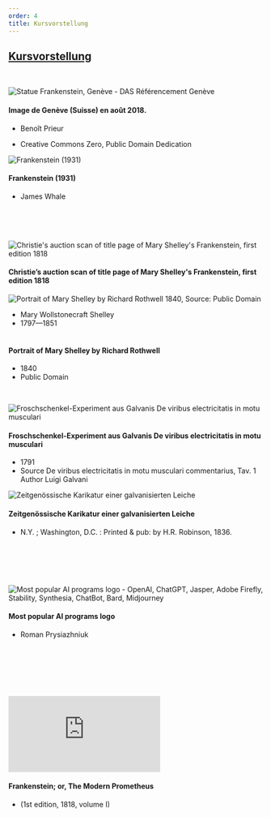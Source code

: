 ```yaml
---
order: 4
title: Kursvorstellung
---
```





## [Kursvorstellung](#kursvorstellung)
<br>



<div class="blankpage">

![Statue Frankenstein, Genève - DAS Référencement Genève](http://www.das-geneve.com/wp-content/uploads/2016/04/statue-frankenstein-geneve.jpg)


#### Image de Genève (Suisse) en août 2018.

* Benoît Prieur

* Creative Commons Zero, Public Domain Dedication

</div>


<div class="halfpage">

![Frankenstein (1931)](https://media2.giphy.com/media/v1.Y2lkPTc5MGI3NjExNHo3bjFtYWFweGp1MHA2bjM5eXNnN3k2aWl1eHJreGd1dm1nenowNiZlcD12MV9pbnRlcm5hbF9naWZfYnlfaWQmY3Q9Zw/YEL7FJP6ed008/giphy.gif)

#### Frankenstein (1931)
* James Whale

</div>
<br><br><br>


<!-- <div class="halfpage"></div> -->
<div class="blankpage">

![Christie's auction scan of title page of Mary Shelley's Frankenstein, first edition 1818](https://upload.wikimedia.org/wikipedia/commons/thumb/5/53/Christie%27s_auction_scan_of_Frankenstein_1818.jpg/640px-Christie%27s_auction_scan_of_Frankenstein_1818.jpg)
#### Christie’s auction scan of title page of Mary Shelley's Frankenstein, first edition 1818  

</div>



<div class="blankpage">

![Portrait of Mary Shelley by Richard Rothwell 1840, Source: Public Domain](https://upload.wikimedia.org/wikipedia/commons/thumb/3/31/Mary_Shelley_portrait.png/640px-Mary_Shelley_portrait.png)

* Mary Wollstonecraft Shelley  
* 1797—1851
<br><br>
#### Portrait of Mary Shelley by Richard Rothwell  
* 1840  
* Public Domain




</div>


<br>

<div class="blankpage">

![Froschschenkel-Experiment aus Galvanis De viribus electricitatis in motu musculari](https://upload.wikimedia.org/wikipedia/commons/thumb/2/29/Luigi_Galvani_Experiment.jpeg/1920px-Luigi_Galvani_Experiment.jpeg)


#### Froschschenkel-Experiment aus Galvanis De viribus electricitatis in motu musculari

* 1791
* Source 	De viribus electricitatis in motu musculari commentarius, Tav. 1
Author 	Luigi Galvani
  
</div>


<div class="halfpage">

![Zeitgenössische Karikatur einer galvanisierten Leiche](https://upload.wikimedia.org/wikipedia/commons/thumb/c/c8/A_Galvanised_Corpse.jpg/1920px-A_Galvanised_Corpse.jpg)

#### Zeitgenössische Karikatur einer galvanisierten Leiche

* N.Y. ; Washington, D.C. : Printed & pub: by H.R. Robinson, 1836.
</div>
<br><br><br><br>

<div class="halfpage">


![Most popular AI programs logo - OpenAI, ChatGPT, Jasper, Adobe Firefly, Stability, Synthesia, ChatBot, Bard, Midjourney](https://thumbs.dreamstime.com/z/%D0%BE%D1%81%D0%BD%D0%BE%D0%B2%D0%BD%D1%8B%D0%B5-rgb-ukraine-kropyvnytskyi-may-artificial-intelligence-tools-logo-set-most-popular-ai-programs-openai-chatgpt-278109319.jpg?ct=jpeg)

#### Most popular AI programs logo   
* Roman Prysiazhniuk
</div>

<br><br><br><br><br>
<div class="blankpage">

![Frankenstein; or, The Modern Prometheus (1st edition, 1818, volume I)](https://ia601802.us.archive.org/BookReader/BookReaderImages.php?zip=/28/items/maryshelleyfrankenstein1/MaryShelley-Frankenstein-v1_jp2.zip&file=MaryShelley-Frankenstein-v1_jp2/MaryShelley-Frankenstein-v1_0011.jp2&id=maryshelleyfrankenstein1&scale=8&rotate=0)

#### Frankenstein; or, The Modern Prometheus  
* (1st edition, 1818, volume I)
</div>

<!-- <div class="halfpage">

![Advertisement for the Linotype machine](https://upload.wikimedia.org/wikipedia/commons/thumb/5/5f/The_Linotype.webp/1600px-The_Linotype.webp.png?20250411141504)

#### Advertisement for the Linotype machine  
* 1900  
* Morgenthaler Linotype Company

</div> -->

